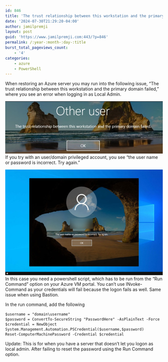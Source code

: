 ```yaml
---
id: 846
title: 'The trust relationship between this workstation and the primary domain failed &#8211; Azure Restore'
date: '2024-07-30T21:29:20-04:00'
author: jamilpremji
layout: post
guid: 'https://www.jamilpremji.com:443/?p=846'
permalink: /:year-:month-:day-:title
burst_total_pageviews_count:
    - '4'
categories:
    - azure
    - PowerShell
---
```


When restoring an Azure server you may run into the following issue, “The trust relationship between this workstation and the primary domain failed,” where you see an error when logging in as Local Admin.

![](assets/images/2024-07-trust.jpg)If you try with an user/domain privileged account, you see “the user name or password is incorrect. Try again.”

![](assets/images/2024-07-autologon-the-username-or-password-is-invalid-1024x683.jpg)In this case you need a powershell script, which has to be run from the “Run Command” option on your Azure VM portal. You can’t use INvoke-Command as your credentials will fail because the logon fails as well. Same issue when using Bastion.

In the run command, add the following

```
$username = "domain\username"
$password = ConvertTo-SecureString "PasswordHere" -AsPlainText -Force
$credential = NewObject System.Management.Automation.PSCredential($username,$password)
Reset-ComputerMachinePassword -Credential $credential
```

Update: This is for when you have a server that doesn’t let you logon as local admin. After failing to reset the password using the Run Command option.